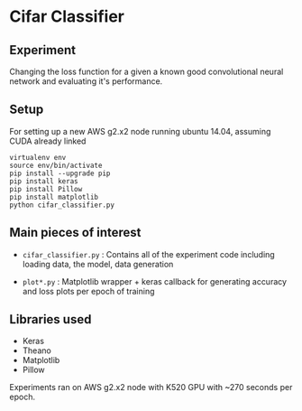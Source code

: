 # Cifar Classifier

## Experiment

Changing the loss function for a given a known good convolutional neural network and evaluating it's performance.

## Setup

For setting up a new AWS g2.x2 node running ubuntu 14.04, assuming CUDA already linked

```
virtualenv env
source env/bin/activate
pip install --upgrade pip
pip install keras
pip install Pillow
pip install matplotlib
python cifar_classifier.py
```

## Main pieces of interest

* `cifar_classifier.py` : Contains all of the experiment code including loading data, the model, data generation

* `plot*.py` :  Matplotlib wrapper + keras callback for generating accuracy and loss plots per epoch of training

## Libraries used

* Keras
* Theano
* Matplotlib
* Pillow

Experiments ran on AWS g2.x2 node with K520 GPU with ~270 seconds per epoch.

